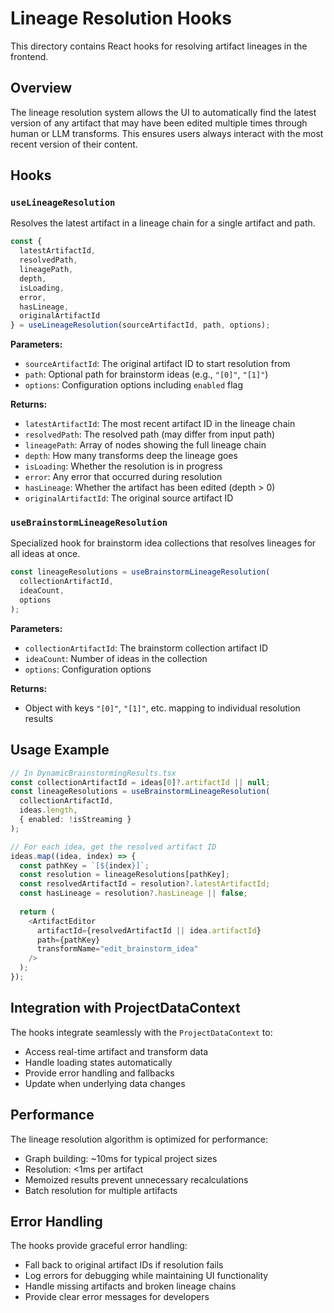 # Lineage Resolution Hooks

This directory contains React hooks for resolving artifact lineages in the frontend.

## Overview

The lineage resolution system allows the UI to automatically find the latest version of any artifact that may have been edited multiple times through human or LLM transforms. This ensures users always interact with the most recent version of their content.

## Hooks

### `useLineageResolution`

Resolves the latest artifact in a lineage chain for a single artifact and path.

```typescript
const {
  latestArtifactId,
  resolvedPath,
  lineagePath,
  depth,
  isLoading,
  error,
  hasLineage,
  originalArtifactId
} = useLineageResolution(sourceArtifactId, path, options);
```

**Parameters:**
- `sourceArtifactId`: The original artifact ID to start resolution from
- `path`: Optional path for brainstorm ideas (e.g., `"[0]"`, `"[1]"`)
- `options`: Configuration options including `enabled` flag

**Returns:**
- `latestArtifactId`: The most recent artifact ID in the lineage chain
- `resolvedPath`: The resolved path (may differ from input path)
- `lineagePath`: Array of nodes showing the full lineage chain
- `depth`: How many transforms deep the lineage goes
- `isLoading`: Whether the resolution is in progress
- `error`: Any error that occurred during resolution
- `hasLineage`: Whether the artifact has been edited (depth > 0)
- `originalArtifactId`: The original source artifact ID

### `useBrainstormLineageResolution`

Specialized hook for brainstorm idea collections that resolves lineages for all ideas at once.

```typescript
const lineageResolutions = useBrainstormLineageResolution(
  collectionArtifactId,
  ideaCount,
  options
);
```

**Parameters:**
- `collectionArtifactId`: The brainstorm collection artifact ID
- `ideaCount`: Number of ideas in the collection
- `options`: Configuration options

**Returns:**
- Object with keys `"[0]"`, `"[1]"`, etc. mapping to individual resolution results

## Usage Example

```typescript
// In DynamicBrainstormingResults.tsx
const collectionArtifactId = ideas[0]?.artifactId || null;
const lineageResolutions = useBrainstormLineageResolution(
  collectionArtifactId,
  ideas.length,
  { enabled: !isStreaming }
);

// For each idea, get the resolved artifact ID
ideas.map((idea, index) => {
  const pathKey = `[${index}]`;
  const resolution = lineageResolutions[pathKey];
  const resolvedArtifactId = resolution?.latestArtifactId;
  const hasLineage = resolution?.hasLineage || false;
  
  return (
    <ArtifactEditor
      artifactId={resolvedArtifactId || idea.artifactId}
      path={pathKey}
      transformName="edit_brainstorm_idea"
    />
  );
});
```

## Integration with ProjectDataContext

The hooks integrate seamlessly with the `ProjectDataContext` to:
- Access real-time artifact and transform data
- Handle loading states automatically
- Provide error handling and fallbacks
- Update when underlying data changes

## Performance

The lineage resolution algorithm is optimized for performance:
- Graph building: ~10ms for typical project sizes
- Resolution: <1ms per artifact
- Memoized results prevent unnecessary recalculations
- Batch resolution for multiple artifacts

## Error Handling

The hooks provide graceful error handling:
- Fall back to original artifact IDs if resolution fails
- Log errors for debugging while maintaining UI functionality
- Handle missing artifacts and broken lineage chains
- Provide clear error messages for developers 